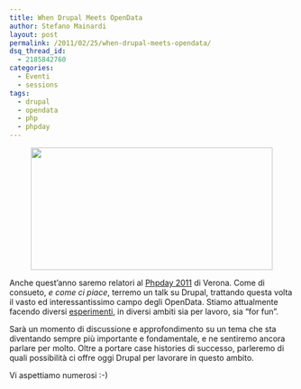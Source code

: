 ```yaml
---
title: When Drupal Meets OpenData
author: Stefano Mainardi
layout: post
permalink: /2011/02/25/when-drupal-meets-opendata/
dsq_thread_id:
  - 2185842760
categories:
  - Eventi
  - sessions
tags:
  - drupal
  - opendata
  - php
  - phpday
---
```

<p style="text-align: center;">
  <img class="aligncenter" title="drupal_opendata" src="http://www.stefanomainardi.com/wp-content/uploads/2011/02/drupal_opendata.png" alt="" width="429" height="217" />
</p>

Anche quest&#8217;anno saremo relatori al [Phpday 2011][1] di Verona. Come di consueto, *e come ci piace*, terremo un talk su Drupal, trattando questa volta il vasto ed interessantissimo campo degli OpenData. Stiamo attualmente facendo diversi [esperimenti][2], in diversi ambiti sia per lavoro, sia &#8220;for fun&#8221;.

Sarà un momento di discussione e approfondimento su un tema che sta diventando sempre più importante e fondamentale, e ne sentiremo ancora parlare per molto. Oltre a portare case histories di successo, parleremo di quali possibilità ci offre oggi Drupal per lavorare in questo ambito.

Vi aspettiamo numerosi :-)

<div>
  <span style="color: #0000ee; -webkit-text-decorations-in-effect: underline;"><br /> </span>
</div>

 [1]: http://www.phpday.it/
 [2]: http://www.cottica.net/2011/02/18/spaghetti-open-data-cio-che-bolle-in-pentolaspaghetti-open-data-whats-coooking/
